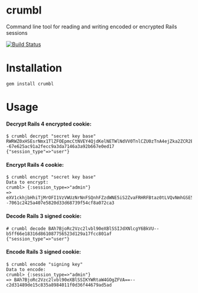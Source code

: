 crumbl
============

Command line tool for reading and writing encoded or encrypted Rails sessions

[![Build Status](https://api.travis-ci.org/dlanner/crumbl.png?branch=master)](https://travis-ci.org/dlanner/crumbl) 

# Installation
`gem install crumbl`

# Usage

#### Decrypt Rails 4 encrypted cookie:

```
$ crumbl decrypt "secret key base" RWRWZ0xHSEsrNmx1TlZFOEpmcCtNVEY4QjdKelNETWlNdVV0TnlCZU0zTnA4ejZka2ZCR2EyQStydGhOaTRySC0tOEQyMFc2SkpLejRidjV5V1ZBUXpEUT09--67e625ac91a2fecc9a3da7146a3a92b667e0ed17
{"session_type"=>"user"}
```

#### Encrypt Rails 4 cookie:
```
$ crumbl encrypt "secret key base"
Data to encrypt: 
crumbl> {:session_type=>"admin"}
=> eXV1ckhjbHhiTjMrOFI1VzVWUzNrNnFSQnhFZzdWNE5iS2ZvaFRHRFBtaz0tLVQvNmhGSE5KeENFbWxUd0pHV2RLbnc9PQ==--7061c2425a407e5820d33d68739f54cf8a072ca3
```

#### Decode Rails 3 signed cookie:

```
# crumbl decode BAh7BjoRc2Vzc2lvbl90eXBlSSIJdXNlcgY6BkVU--b5ff66e18316d861087756523d129a17fcc801af
{"session_type"=>"user"}
```

#### Encode Rails 3 signed cookie:

```
$ crumbl encode "signing key"
Data to encode: 
crumbl> {:session_type=>"admin"}
=> BAh7BjoRc2Vzc2lvbl90eXBlSSIKYWRtaW4GOgZFVA==--c2d31489de15c835a8984011f0d36f44679ad5ad

```
